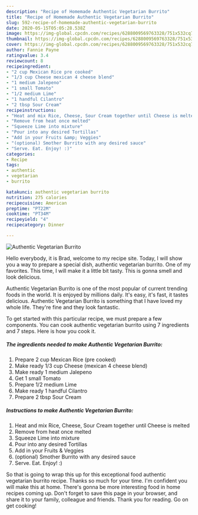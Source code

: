 ```yaml
---
description: "Recipe of Homemade Authentic Vegetarian Burrito"
title: "Recipe of Homemade Authentic Vegetarian Burrito"
slug: 592-recipe-of-homemade-authentic-vegetarian-burrito
date: 2020-05-15T05:05:28.538Z
image: https://img-global.cpcdn.com/recipes/6288009569763328/751x532cq70/authentic-vegetarian-burrito-recipe-main-photo.jpg
thumbnail: https://img-global.cpcdn.com/recipes/6288009569763328/751x532cq70/authentic-vegetarian-burrito-recipe-main-photo.jpg
cover: https://img-global.cpcdn.com/recipes/6288009569763328/751x532cq70/authentic-vegetarian-burrito-recipe-main-photo.jpg
author: Fannie Payne
ratingvalue: 3.4
reviewcount: 8
recipeingredient:
- "2 cup Mexican Rice pre cooked"
- "1/3 cup Cheese mexican 4 cheese blend"
- "1 medium Jalepeno"
- "1 small Tomato"
- "1/2 medium Lime"
- "1 handful Cilantro"
- "2 tbsp Sour Cream"
recipeinstructions:
- "Heat and mix Rice, Cheese, Sour Cream together until Cheese is melted"
- "Remove from heat once melted"
- "Squeeze Lime into mixture"
- "Pour into any desired Tortillas"
- "Add in your Fruits &amp; Veggies"
- "(optional) Smother Burrito with any desired sauce"
- "Serve. Eat. Enjoy! :)"
categories:
- Recipe
tags:
- authentic
- vegetarian
- burrito

katakunci: authentic vegetarian burrito 
nutrition: 275 calories
recipecuisine: American
preptime: "PT22M"
cooktime: "PT34M"
recipeyield: "4"
recipecategory: Dinner

---
```



![Authentic Vegetarian Burrito](https://img-global.cpcdn.com/recipes/6288009569763328/751x532cq70/authentic-vegetarian-burrito-recipe-main-photo.jpg)

Hello everybody, it is Brad, welcome to my recipe site. Today, I will show you a way to prepare a special dish, authentic vegetarian burrito. One of my favorites. This time, I will make it a little bit tasty. This is gonna smell and look delicious.

Authentic Vegetarian Burrito is one of the most popular of current trending foods in the world. It is enjoyed by millions daily. It's easy, it's fast, it tastes delicious. Authentic Vegetarian Burrito is something that I have loved my whole life. They're fine and they look fantastic.




To get started with this particular recipe, we must prepare a few components. You can cook authentic vegetarian burrito using 7 ingredients and 7 steps. Here is how you cook it.

<!--inarticleads1-->

##### The ingredients needed to make Authentic Vegetarian Burrito:

1. Prepare 2 cup Mexican Rice (pre cooked)
1. Make ready 1/3 cup Cheese (mexican 4 cheese blend)
1. Make ready 1 medium Jalepeno
1. Get 1 small Tomato
1. Prepare 1/2 medium Lime
1. Make ready 1 handful Cilantro
1. Prepare 2 tbsp Sour Cream




<!--inarticleads2-->

##### Instructions to make Authentic Vegetarian Burrito:

1. Heat and mix Rice, Cheese, Sour Cream together until Cheese is melted
1. Remove from heat once melted
1. Squeeze Lime into mixture
1. Pour into any desired Tortillas
1. Add in your Fruits &amp; Veggies
1. (optional) Smother Burrito with any desired sauce
1. Serve. Eat. Enjoy! :)




So that is going to wrap this up for this exceptional food authentic vegetarian burrito recipe. Thanks so much for your time. I'm confident you will make this at home. There's gonna be more interesting food in home recipes coming up. Don't forget to save this page in your browser, and share it to your family, colleague and friends. Thank you for reading. Go on get cooking!
